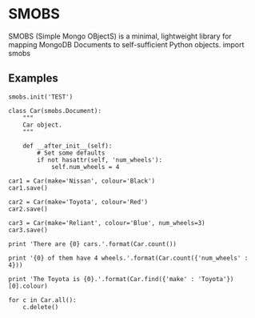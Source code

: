 # SMOBS

SMOBS (Simple Mongo OBjectS) is a minimal, lightweight library for mapping MongoDB Documents to self-sufficient Python objects.
import smobs

## Examples

    smobs.init('TEST')
    
    class Car(smobs.Document):
        """
        Car object.
        """
        
        def __after_init__(self):
            # Set some defaults
            if not hasattr(self, 'num_wheels'):
                self.num_wheels = 4
                
    car1 = Car(make='Nissan', colour='Black')
    car1.save()
    
    car2 = Car(make='Toyota', colour='Red')
    car2.save()
    
    car3 = Car(make='Reliant', colour='Blue', num_wheels=3)
    car3.save()
    
    print 'There are {0} cars.'.format(Car.count())
    
    print '{0} of them have 4 wheels.'.format(Car.count({'num_wheels' : 4}))
    
    print 'The Toyota is {0}.'.format(Car.find({'make' : 'Toyota'})[0].colour)
    
    for c in Car.all():
        c.delete()